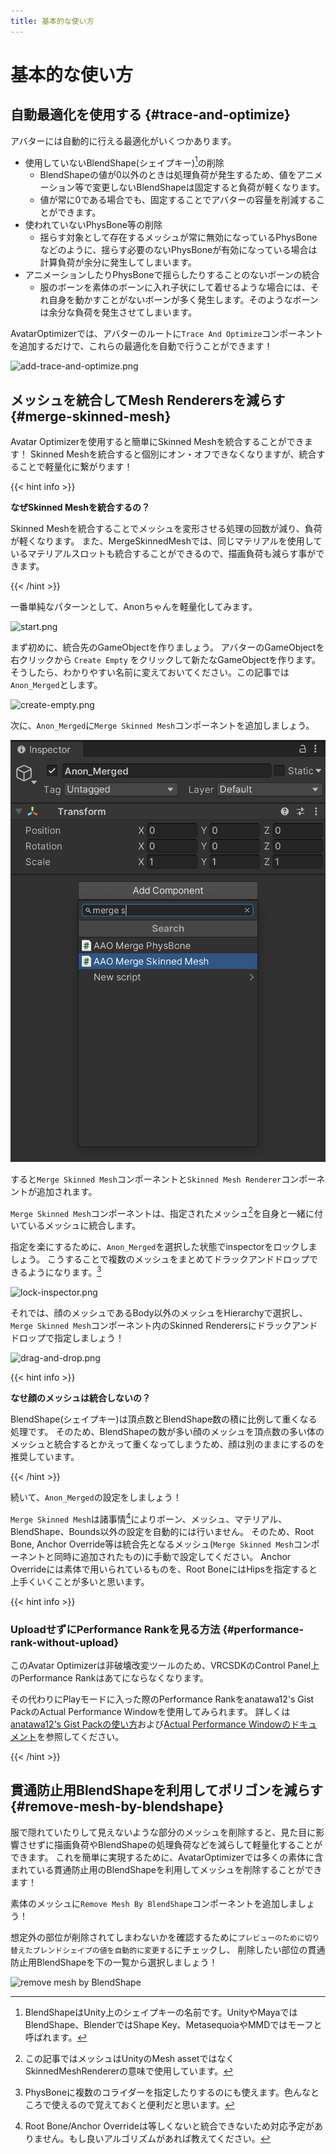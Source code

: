 ```yaml
---
title: 基本的な使い方
---
```


基本的な使い方
===

自動最適化を使用する {#trace-and-optimize}
---

アバターには自動的に行える最適化がいくつかあります。

- 使用していないBlendShape(シェイプキー)[^blend-shape]の削除
  - BlendShapeの値が0以外のときは処理負荷が発生するため、値をアニメーション等で変更しないBlendShapeは固定すると負荷が軽くなります。
  - 値が常に0である場合でも、固定することでアバターの容量を削減することができます。
- 使われていないPhysBone等の削除
  - 揺らす対象として存在するメッシュが常に無効になっているPhysBoneなどのように、揺らす必要のないPhysBoneが有効になっている場合は計算負荷が余分に発生してしまいます。
- アニメーションしたりPhysBoneで揺らしたりすることのないボーンの統合
  - 服のボーンを素体のボーンに入れ子状にして着せるような場合には、それ自身を動かすことがないボーンが多く発生します。そのようなボーンは余分な負荷を発生させてしまいます。

AvatarOptimizerでは、アバターのルートに`Trace And Optimize`コンポーネントを追加するだけで、これらの最適化を自動で行うことができます！

![add-trace-and-optimize.png](add-trace-and-optimize.png)

[^blend-shape]: BlendShapeはUnity上のシェイプキーの名前です。UnityやMayaではBlendShape、BlenderではShape Key、MetasequoiaやMMDではモーフと呼ばれます。

メッシュを統合してMesh Renderersを減らす {#merge-skinned-mesh}
--

Avatar Optimizerを使用すると簡単にSkinned Meshを統合することができます！
Skinned Meshを統合すると個別にオン・オフできなくなりますが、統合することで軽量化に繋がります！

{{< hint info >}}

**なぜSkinned Meshを統合するの？**

Skinned Meshを統合することでメッシュを変形させる処理の回数が減り、負荷が軽くなります。
また、MergeSkinnedMeshでは、同じマテリアルを使用しているマテリアルスロットも統合することができるので、描画負荷も減らす事ができます。

{{< /hint >}}

一番単純なパターンとして、Anonちゃんを軽量化してみます。

![start.png](./start.png)

まず初めに、統合先のGameObjectを作りましょう。
アバターのGameObjectを右クリックから `Create Empty` をクリックして新たなGameObjectを作ります。
そうしたら、わかりやすい名前に変えておいてください。この記事では`Anon_Merged`とします。

![create-empty.png](./create-empty.png)

次に、`Anon_Merged`に`Merge Skinned Mesh`コンポーネントを追加しましょう。

![add-merge-skinned-mesh.png](./add-merge-skinned-mesh.png)

すると`Merge Skinned Mesh`コンポーネントと`Skinned Mesh Renderer`コンポーネントが追加されます。

`Merge Skinned Mesh`コンポーネントは、指定されたメッシュ[^mesh]を自身と一緒に付いているメッシュに統合します。

指定を楽にするために、`Anon_Merged`を選択した状態でinspectorをロックしましょう。
こうすることで複数のメッシュをまとめてドラックアンドドロップできるようになります。[^tip-lock-inspector]

![lock-inspector.png](./lock-inspector.png)

それでは、顔のメッシュであるBody以外のメッシュをHierarchyで選択し、`Merge Skinned Mesh`コンポーネント内のSkinned Renderersにドラックアンドドロップで指定しましょう！

![drag-and-drop.png](./drag-and-drop.png)

{{< hint info >}}

**なせ顔のメッシュは統合しないの？**

BlendShape(シェイプキー)は頂点数とBlendShape数の積に比例して重くなる処理です。
そのため、BlendShapeの数が多い顔のメッシュを頂点数の多い体のメッシュと統合するとかえって重くなってしまうため、顔は別のままにするのを推奨しています。

{{< /hint >}}

続いて、`Anon_Merged`の設定をしましょう！

`Merge Skinned Mesh`は諸事情[^merge-skinned-mesh]によりボーン、メッシュ、マテリアル、BlendShape、Bounds以外の設定を自動的には行いません。
そのため、Root Bone, Anchor Override等は統合先となるメッシュ(`Merge Skinned Mesh`コンポーネントと同時に追加されたもの)に手動で設定してください。
Anchor Overrideには素体で用いられているものを、Root BoneにはHipsを指定すると上手くいくことが多いと思います。

{{< hint info >}}

### UploadせずにPerformance Rankを見る方法 {#performance-rank-without-upload}

このAvatar Optimizerは非破壊改変ツールのため、VRCSDKのControl Panel上のPerformance Rankはあてにならなくなります。

その代わりにPlayモードに入った際のPerformance Rankをanatawa12's Gist PackのActual Performance Windowを使用してみられます。
詳しくは[anatawa12's Gist Packの使い方][gists-basic-usage]および[Actual Performance Windowのドキュメント][Actual Performance Window]を参照してください。

[gists-basic-usage]: https://vpm.anatawa12.com/gists/ja/docs/basic-usage/
[Actual Performance Window]: https://vpm.anatawa12.com/gists/ja/docs/reference/actual-performance-window/

{{< /hint >}}

[^tip-lock-inspector]: PhysBoneに複数のコライダーを指定したりするのにも使えます。色んなところで使えるので覚えておくと便利だと思います。
[^merge-skinned-mesh]: Root Bone/Anchor Overrideは等しくないと統合できないため対応予定がありません。もし良いアルゴリズムがあれば教えてください。
[^mesh]: この記事ではメッシュはUnityのMesh assetではなくSkinnedMeshRendererの意味で使用しています。

貫通防止用BlendShapeを利用してポリゴンを減らす {#remove-mesh-by-blendshape}
---

服で隠れていたりして見えないような部分のメッシュを削除すると、見た目に影響させずに描画負荷やBlendShapeの処理負荷などを減らして軽量化することができます。
これを簡単に実現するために、AvatarOptimizerでは多くの素体に含まれている貫通防止用のBlendShapeを利用してメッシュを削除することができます！

素体のメッシュに`Remove Mesh By BlendShape`コンポーネントを追加しましょう！

想定外の部位が削除されてしまわないかを確認するために`プレビューのために切り替えたブレンドシェイプの値を自動的に変更する`にチェックし、
削除したい部位の貫通防止用BlendShapeを下の一覧から選択しましょう！

![remove mesh by BlendShape](./remove-mesh-by-blendshape.png)
